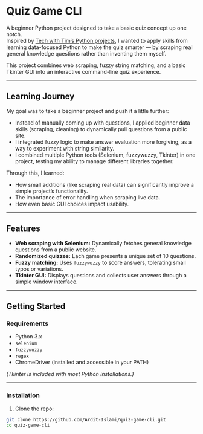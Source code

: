 # Quiz Game CLI

A beginner Python project designed to take a basic quiz concept up one notch.  
Inspired by [Tech with Tim’s Python projects](https://www.youtube.com/watch?v=8ext9G7xspg), I wanted to apply skills from learning data-focused Python to make the quiz smarter — by scraping real general knowledge questions rather than inventing them myself.

This project combines web scraping, fuzzy string matching, and a basic Tkinter GUI into an interactive command-line quiz experience.

---

## Learning Journey

My goal was to take a beginner project and push it a little further:
- Instead of manually coming up with questions, I applied beginner data skills (scraping, cleaning) to dynamically pull questions from a public site.
- I integrated fuzzy logic to make answer evaluation more forgiving, as a way to experiment with string similarity.
- I combined multiple Python tools (Selenium, fuzzywuzzy, Tkinter) in one project, testing my ability to manage different libraries together.

Through this, I learned:
- How small additions (like scraping real data) can significantly improve a simple project’s functionality.
- The importance of error handling when scraping live data.
- How even basic GUI choices impact usability.
  
---

## Features

- **Web scraping with Selenium:** Dynamically fetches general knowledge questions from a public website.
- **Randomized quizzes:** Each game presents a unique set of 10 questions.
- **Fuzzy matching:** Uses `fuzzywuzzy` to score answers, tolerating small typos or variations.
- **Tkinter GUI:** Displays questions and collects user answers through a simple window interface.

---

## Getting Started

### Requirements

- Python 3.x
- `selenium`
- `fuzzywuzzy`
- `regex`
- ChromeDriver (installed and accessible in your PATH)

*(Tkinter is included with most Python installations.)*

---

### Installation

1. Clone the repo:
```bash
git clone https://github.com/Ardit-Islami/quiz-game-cli.git
cd quiz-game-cli
